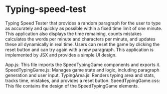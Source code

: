 # Typing-speed-test
Typing Speed Tester that provides a random paragraph for the user to type as accurately and quickly as possible within a fixed time limit of one minute.
This application also displays the time remaining, counts mistakes calculates the words per minute and characters per minute, and updates these all dynamically in real time. Users can reset the game by clicking the reset button and can try again with a new paragraph. This application is implemented by JSX and provides a simple UI design.

App.js: This file imports the SpeedTypingGame components and exports it.
SpeedTypingGame.js: Manages game state and logic, including paragraph generation and user input.
TypingArea.js: Renders typing area and stats, tracks time, mistakes, and provides a reset button.
SpeedTypingGame.css: This file contains the design of the SpeedTypingGame elements.

